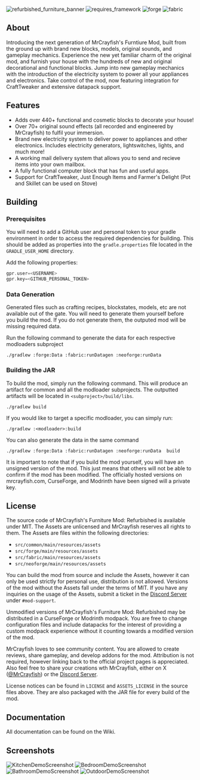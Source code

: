 ![refurbished_furniture_banner](https://github.com/MrCrayfish/MrCrayfishFurnitureMod-Refurbished/assets/4958241/cb5e85cd-ee66-49d5-89aa-8f145e79b7f3)
![requires_framework](https://github.com/MrCrayfish/MrCrayfishFurnitureMod-Refurbished/assets/4958241/980cc39e-8a23-4aa1-a15d-5fc16a1fc3e4) ![forge](https://github.com/MrCrayfish/MrCrayfishFurnitureMod-Refurbished/assets/4958241/3068bff9-49f0-4dfc-9348-0d3aa1543444) ![fabric](https://github.com/MrCrayfish/MrCrayfishFurnitureMod-Refurbished/assets/4958241/27591fbc-b53a-4149-842d-967d25a63ec0)

## About
Introducing the next generation of MrCrayfish's Furntiure Mod, built from the ground up with brand new blocks, models, original sounds, and gameplay mechanics. Experience the new yet familiar charm of the original mod, and furnish your house with the hundreds of new and original decorational and functional blocks. Jump into new gameplay mechanics with the introduction of the electricity system to power all your appliances and electronics. Take control of the mod, now featuring integration for CraftTweaker and extensive datapack support.

## Features
- Adds over 440+ functional and cosmetic blocks to decorate your house!
- Over 70+ original sound effects (all recorded and engineered by MrCrayfish) to fulfil your immersion.
- Brand new electricity system to deliver power to appliances and other electronics. Includes electricity generators, lightswitches, lights, and much more!
- A working mail delivery system that allows you to send and recieve items into your own mailbox.
- A fully functional computer block that has fun and useful apps.
- Support for CraftTweaker, Just Enough Items and Farmer's Delight (Pot and Skillet can be used on Stove)

## Building
### Prerequisites
You will need to add a GitHub user and personal token to your gradle environment in order to access the required dependencies for building.
This should be added as properties into the `gradle.properties` file located in the `GRADLE_USER_HOME` directory.

Add the following properties:
```gradle
gpr.user=<USERNAME>
gpr.key=<GITHUB_PERSONAL_TOKEN>
```
### Data Generation
Generated files such as crafting recipes, blockstates, models, etc are not available out of the gate. You will need to generate them yourself before you build the mod. If you do not generate them, the outputed mod will be missing required data.

Run the following command to generate the data for each respective modloaders subproject
```
./gradlew :forge:Data :fabric:runDatagen :neoforge:runData 
```
### Building the JAR
To build the mod, simply run the following command. This will produce an artifact for common and all the modloader subprojects. The outputted artifacts will be located in `<subproject>/build/libs`.
```
./gradlew build
```
If you would like to target a specific modloader, you can simply run:
```
./gradlew :<modloader>:build
```
You can also generate the data in the same command
```
./gradlew :forge:Data :fabric:runDatagen :neoforge:runData  build
```
It is important to note that if you build the mod yourself, you will have an unsigned version of the mod. This just means that others will not be able to confirm if the mod has been modified. The officially hosted versions on mrcrayfish.com, CurseForge, and Modrinth have been signed will a private key.
## License
The source code of MrCrayfish's Furniture Mod: Refurbished is available under MIT. The Assets are unlicensed and MrCrayfish reserves all rights to them. The Assets are files within the following directories: 
- `src/common/main/resources/assets`
- `src/forge/main/resources/assets` 
- `src/fabric/main/resources/assets`
- `src/neoforge/main/resources/assets`

You can build the mod from source and include the Assets, however it can only be used strictly for personal use, distribution is not allowed. Versions of the mod without the Assets fall under the terms of MIT. If you have any inquiries on the usage of the Assets, submit a ticket in the [Discord Server](https://discord.gg/mrcrayfish) under `#mod-support`.

Unmodified versions of MrCrayfish's Furniture Mod: Refurbished may be distributed in a CurseForge or Modrinth modpack. You are free to change configuration files and include datapacks for the interest of providing a custom modpack experience without it counting towards a modified version of the mod.

MrCrayfish loves to see community content. You are allowed to create reviews, share gameplay, and develop addons for the mod. Attribution is not required, however linking back to the official project pages is appreciated. Also feel free to share your creations wth MrCrayfish, either on X ([@MrCrayfish](https://twitter.com/MrCrayfish)) or the [Discord Server](https://discord.gg/mrcrayfish).

License notices can be found in `LICENSE` and `ASSETS_LICENSE` in the source files above. They are also packaged with the JAR file for every build of the mod.

## Documentation
All documentation can be found on the Wiki.
## Screenshots
![KitchenDemoScreenshot](https://github.com/MrCrayfish/MrCrayfishFurnitureMod-Refurbished/assets/4958241/0ef363f0-dfea-4a5b-a02b-a461774f067a)
![BedroomDemoScreenshot](https://github.com/MrCrayfish/MrCrayfishFurnitureMod-Refurbished/assets/4958241/fc63e172-75a0-4025-99ca-8e7b85cde22a)
![BathroomDemoScreenshot](https://github.com/MrCrayfish/MrCrayfishFurnitureMod-Refurbished/assets/4958241/310c4700-ef91-4bf9-b946-d5eabf8445f5)
![OutdoorDemoScreenshot](https://github.com/MrCrayfish/MrCrayfishFurnitureMod-Refurbished/assets/4958241/00d42847-b373-46bb-8555-a270bbb7a079)
